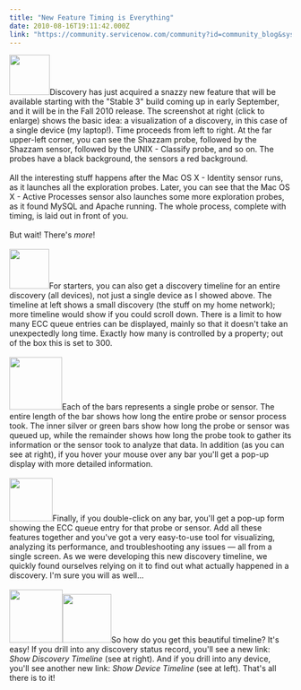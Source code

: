 ```yaml
---
title: "New Feature Timing is Everything"
date: 2010-08-16T19:11:42.000Z
link: "https://community.servicenow.com/community?id=community_blog&sys_id=22fc66a5dbd0dbc01dcaf3231f961932"
---
```

<p><img  alt="" class="jive-image" src="4e45250edb50d7049c9ffb651f9619e2.iix" style="width: auto; height: 72px;" />Discovery has just acquired a snazzy new feature that will be available starting with the "Stable 3" build coming up in early September, and it will be in the Fall 2010 release. The screenshot at right (click to enlarge) shows the basic idea: a visualization of a discovery, in this case of a single device (my laptop!). Time proceeds from left to right. At the far upper-left corner, you can see the Shazzam probe, followed by the Shazzam sensor, followed by the UNIX - Classify probe, and so on. The probes have a black background, the sensors a red background.<br /><br />All the interesting stuff happens after the Mac OS X - Identity sensor runs, as it launches all the exploration probes. Later, you can see that the Mac OS X - Active Processes sensor also launches some more exploration probes, as it found MySQL and Apache running. The whole process, complete with timing, is laid out in front of you.<br /><br />But wait! There's <i>more</i>!<br /><!--break--><br /><img  alt="" class="jive-image" src="c5f17375db58df04e9737a9e0f96192f.iix" style="width: auto; height: 71px;" />For starters, you can also get a discovery timeline for an entire discovery (all devices), not just a single device as I showed above. The timeline at left shows a small discovery (the stuff on my home network); more timeline would show if you could scroll down. There is a limit to how many ECC queue entries can be displayed, mainly so that it doesn't take an unexpectedly long time. Exactly how many is controlled by a property; out of the box this is set to 300.<br /><br /><img  alt="" class="jive-image" src="3f6e33fddb14db048c8ef4621f961917.iix" style="width: auto; height: 94px;" />Each of the bars represents a single probe or sensor. The entire length of the bar shows how long the entire probe or sensor process took. The inner silver or green bars show how long the probe or sensor was queued up, while the remainder shows how long the probe took to gather its information or the sensor took to analyze that data. In addition (as you can see at right), if you hover your mouse over any bar you'll get a pop-up display with more detailed information.<br /><br /><img  alt="" class="jive-image" src="637ddc4edb9c9704ed6af3231f9619aa.iix" style="width: auto; height: 77px;" />Finally, if you double-click on any bar, you'll get a pop-up form showing the ECC queue entry for that probe or sensor. Add all these features together and you've got a very easy-to-use tool for visualizing, analyzing its performance, and troubleshooting any issues — all from a single screen. As we were developing this new discovery timeline, we quickly found ourselves relying on it to find out what actually happened in a discovery. I'm sure you will as well...<br /><br /><img  alt="" class="jive-image" src="ce723c4adb5c57049c9ffb651f961929.iix" style="width: auto; height: 95px;" /><img  alt="" class="jive-image" src="d8e619c2db9813043eb27a9e0f96190e.iix" style="width: auto; height: 87px;" />So how do you get this beautiful timeline? It's easy! If you drill into any discovery status record, you'll see a new link: <i>Show Discovery Timeline</i> (see at right). And if you drill into any device, you'll see another new link: <i>Show Device Timeline</i> (see at left). That's all there is to it!</p>